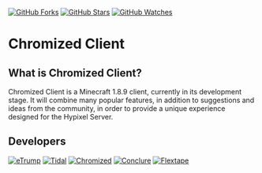 [![GitHub Forks](https://img.shields.io/github/forks/ChromizedClient/Chromized.svg?style=social&label=Fork&maxAge=2592000)](https://github.com/ChromizedClient/Chromized/network)
[![GitHub Stars](https://img.shields.io/github/stars/ChromizedClient/Chromized.svg?style=social&label=Star&maxAge=2592000)](https://github.com/ChromizedClient/Chromized/stargazers)
[![GitHub Watches](https://img.shields.io/github/watchers/ChromizedClient/Chromized.svg?style=social&label=Watch&maxAge=2592000)](https://github.com/ChromizedClient/Chromized/watchers)

# Chromized Client #
## What is Chromized Client? ##
Chromized Client is a Minecraft 1.8.9 client, currently in its development stage. It will combine many popular features, in addition to suggestions and ideas from the community, in order to provide a unique experience designed for the Hypixel Server.

## Developers ##
[![eTrump](https://cdn.discordapp.com/avatars/248843495853391874/969e961bc32ad154dd0a1d14ddef482a.png?size=128)](https://github.com/SimonRi)
[![Tidal](https://cdn.discordapp.com/avatars/304663377383260160/1dea232436216c0ff4650c8f0fcf94dc.png?size=128)](https://open.spotify.com/user/sikexd)
[![Chromized](https://cdn.discordapp.com/avatars/378962258325143583/f557489ced917d2cb7c82ea291fddee6.png?size=128)](https://www.twitch.tv/chromizedminecraft)
[![Conclure](https://cdn.discordapp.com/avatars/299969655915806741/a0da801a7a4ddee683d60a61b20654fe.png?size=128)](https://twitter.com/alql77)
[![Flextape](https://cdn.discordapp.com/avatars/401722702374764545/2ce215e009c80214a1a689e3e01f3b3c.png?size=128)](https://www.reddit.com/user/redditupheld)
